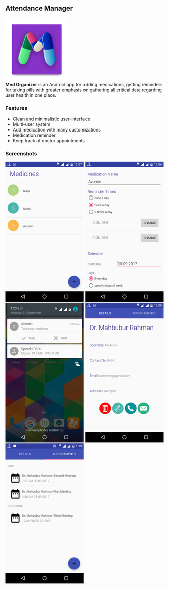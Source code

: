 ## Attendance Manager
<img src="./app/src/main/launcherfinal-web.png" width="200" height="200"/><br>
__Med Organizer__ is an Android app for adding medications, getting reminders for taking pills with greater emphasis on gathering all critical data regarding user health in one place.

### Features
* Clean and minimalistic user-interface
* Multi-user system
* Add medication with many customizations
* Medication reminder
* Keep track of doctor appointments


### Screenshots
<img src="screenshots/Screenshot_Home.png" width="250"/>	<img src="screenshots/Screenshot_Add_Medicine.png" width="250"/>	<img src="screenshots/Screenshot_Reminder.png" width="250"/>	<img src="screenshots/Screenshot_Doctor_Details.png" width="250"/>	<img src="screenshots/Screenshot_Appointments.png" width="250"/>		